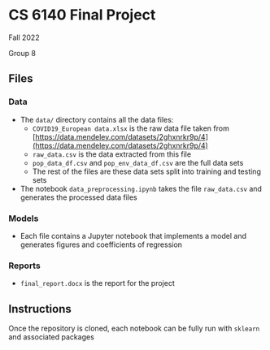 # CS 6140 Final Project

Fall 2022

Group 8

## Files

### Data
- The `data/` directory contains all the data files: 
  - `COVID19_European data.xlsx` is the raw data file taken from [https://data.mendeley.com/datasets/2ghxnrkr9p/4](https://data.mendeley.com/datasets/2ghxnrkr9p/4)
  - `raw_data.csv` is the data extracted from this file
  - `pop_data_df.csv` and `pop_env_data_df.csv` are the full data sets
  - The rest of the files are these data sets split into training and testing sets
- The notebook `data_preprocessing.ipynb` takes the file `raw_data.csv` and generates the processed data files

### Models
- Each file contains a Jupyter notebook that implements a model and generates figures and coefficients of regression

### Reports
- `final_report.docx` is the report for the project

## Instructions
Once the repository is cloned, each notebook can be fully run with `sklearn` and associated packages

